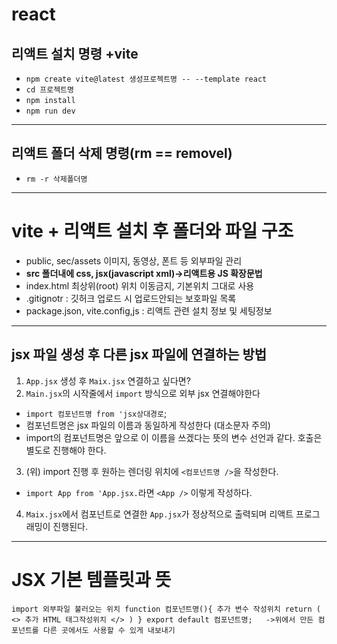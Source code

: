# react
## 리액트 설치 명령 +vite
* `npm create vite@latest 생성프로젝트명 -- --template react`
* `cd 프로젝트명`
* `npm install`
* `npm run dev`
----
## 리액트 폴더 삭제 명령(rm == removel)
* `rm -r 삭제폴더명`
----
# vite + 리액트 설치 후 폴더와 파일 구조
* public, sec/assets 이미지, 동영상, 폰트 등 외부파일 관리
* **src 폴더내에 css, jsx(javascript xml)->리액트용 JS 확장문법**
* index.html 최상위(root) 위치 이동금지, 기본위치 그대로 사용
* .gitignotr : 깃허크 업로드 시 업로드안되는 보호파일 목록
* package.json, vite.config,js : 리액트 관련 설치 정보 및 세팅정보
----
## jsx 파일 생성 후 다른 jsx 파일에 연결하는 방법
1. `App.jsx` 생성 후 `Maix.jsx` 연결하고 싶다면?
2. `Main.jsx`의 시작줄에서 `import` 방식으로 외부 jsx 연결해야한다
* `import 컴포넌트명 from 'jsx상대경로`;
* 컴포넌트명은 jsx 파일의 이름과 동일하게 작성한다 (대소문자 주의)
* import의 컴포넌트명은 앞으로 이 이름을 쓰겠다는 뜻의 변수 선언과 같다. 호출은 별도로 진행해야 한다.
3. (위) import 진행 후 원하는 렌더링 위치에 `<컴포넌트명 />`을 작성한다.
* `import App from 'App.jsx.`라면 `<App />` 이렇게 작성하다.
4. `Maix.jsx`에서 컴포넌트로 연결한 `App.jsx`가 정상적으로 출력되며 리액트 프로그래밍이 진행된다.
----
# JSX 기본 템플릿과 뜻
`
import 외부파일 불러오는 위치
function 컴포넌트명(){
    추가 변수 작성위치
    return (
        <>
            추가 HTML 태그작성위치
        </>
    )
}
export default 컴포넌트명;   ->위에서 만든 컴포넌트를 다른 곳에서도 사용할 수 있게 내보내기
`